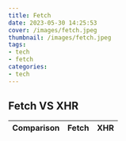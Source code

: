 ```yaml
---
title: Fetch
date: 2023-05-30 14:25:53
cover: /images/fetch.jpeg
thumbnail: /images/fetch.jpeg
tags:
- tech
- fetch
categories:
- tech
---
```


## Fetch VS XHR

|Comparison|Fetch|XHR|
|:-----:|:-----:|:-----:|